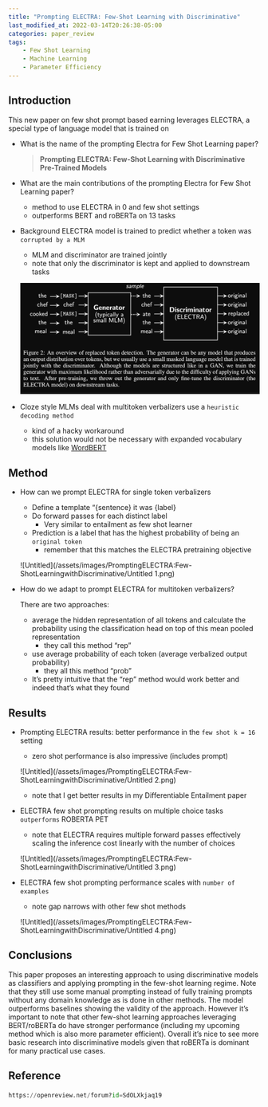 ```yaml
---
title: "Prompting ELECTRA: Few-Shot Learning with Discriminative"
last_modified_at: 2022-03-14T20:26:38-05:00
categories: paper_review
tags:
    - Few Shot Learning
    - Machine Learning
    - Parameter Efficiency
---
```


## Introduction

This new paper on few shot prompt based earning leverages ELECTRA, a special type of language model that is trained on 

- What is the name of the prompting Electra for Few Shot Learning paper?
    
    > ****Prompting ELECTRA: Few-Shot Learning with Discriminative Pre-Trained Models****
    > 
    
- What are the main contributions of the prompting Electra for Few Shot Learning paper?
    - method to use ELECTRA in 0 and few shot settings
    - outperforms BERT and roBERTa on 13 tasks
    
- Background ELECTRA model is trained to predict whether a token was `corrupted by a MLM`
    - MLM and discriminator are trained jointly
    - note that only the discriminator is kept and applied to downstream tasks
    
    ![Untitled](/assets/images/PromptingELECTRA:Few-ShotLearningwithDiscriminative/Untitled.png)
    
- Cloze style MLMs deal with multitoken verbalizers use a `heuristic decoding method`
    - kind of a hacky workaround
    - this solution would not be necessary with expanded vocabulary models like [WordBERT](https://ethankim00.github.io./paper_review/PretrainingwithoutWordpieces-LearningOveraVocabularyofMillionsofWords/)


## Method

- How can we prompt ELECTRA for single token verbalizers
    - Define a template “{sentence} it was {label}
    - Do forward passes for each distinct label
        - Very similar to entailment as few shot learner
    - Prediction is a label that has the highest probability of being an `original token`
        - remember that this matches the ELECTRA pretraining objective
    
    ![Untitled](/assets/images/PromptingELECTRA:Few-ShotLearningwithDiscriminative/Untitled 1.png)
    
- How do we adapt to prompt ELECTRA for multitoken verbalizers?
    
    There are two approaches:
    
    - average the hidden representation of all tokens and calculate the probability using the classification head on top of this mean pooled representation
        - they call this method “rep”
    - use average probability of each token (average verbalized output probability)
        - they all this method “prob”
    - It’s pretty intuitive that the “rep” method would work better and indeed that’s what they found

## Results

- Prompting ELECTRA results: better performance in the `few shot k = 16` setting
    - zero shot performance is also impressive (includes prompt)
    
    ![Untitled](/assets/images/PromptingELECTRA:Few-ShotLearningwithDiscriminative/Untitled 2.png)
    
    - note that I get better results in my Differentiable Entailment paper

- ELECTRA few shot prompting results on multiple choice tasks `outperforms` ROBERTA PET
    - note that ELECTRA requires multiple forward passes effectively scaling the inference cost linearly with the number of choices
    
    ![Untitled](/assets/images/PromptingELECTRA:Few-ShotLearningwithDiscriminative/Untitled 3.png)
    
- ELECTRA few shot prompting performance scales with `number of examples`
    - note gap narrows with other few shot methods
    
    ![Untitled](/assets/images/PromptingELECTRA:Few-ShotLearningwithDiscriminative/Untitled 4.png)
    

## Conclusions

This paper proposes an interesting approach to using discriminative models as classifiers and applying prompting in the few-shot learning regime. Note that they still use some manual prompting instead of fully training prompts without any domain knowledge as is done in other methods. The model outperforms baselines showing the validity of the approach. However it’s important to note that other few-shot learning approaches leveraging BERT/roBERTa do have stronger performance (including my upcoming method which is also more parameter efficient). Overall it’s nice to see more basic research into discriminative models given that roBERTa is dominant for many practical use cases. 

## Reference

```python
https://openreview.net/forum?id=SdOLXkjaq19
```